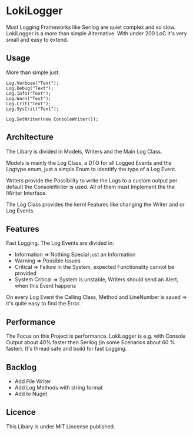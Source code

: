 # LokiLogger

Most Logging Frameworks like Serilog are quiet complex and so slow.
LokiLogger is a more than simple Alternative. With under 200 LoC it's
very small and easy to extend.


## Usage
More than simple just:
```
Log.Verbose("Text");
Log.Debug("Text");
Log.Info("Text");
Log.Warn("Text");
Log.Crit("Text");
Log.SysCrit("Text");

Log.SetWriter(new ConsoleWriter());
```

## Architecture
The Libary is divided in Models, Writers and the Main Log Class.
 
Models is mainly the Log Class,
a DTO for all Logged Events and the Logtype enum, just a simple Enum
to identitfy the type of a Log Event.

Writers provide the Possibility to write the Logs to a custom output
per default the ConsoleWriter is used. All of them must Implement the
the IWriter Interface.

The Log Class provides the kernl Features like changing the Writer and
or Log Events.

## Features
Fast Logging.
The Log Events are divided in:
 - Information => Nothing Special just an Information
 - Warning => Possible Issues
 - Critical => Failure in the System, expected Functionality cannot be provided
 - System Critical => System is unstable, Writers should send an Alert,
 when this Event happens

On every Log Event the Calling Class, Method and LineNumber is saved
=> it's quite easy to find the Error.


## Performance
The Focus on this Project is performance. LokiLogger is e.g. with Console
Output about 40% faster then Serilog (in some Scenarios about 60 % faster). It's thread safe and build for fast
Logging.

## Backlog
- Add File Writer
- Add Log Methods with string format
- Add to Nuget

## Licence
This Libary is under MIT Lincense published.
